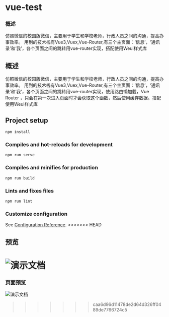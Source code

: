 # vue-test
### 概述
仿照微信的校园版微信，主要用于学生和学校老师，行政人员之间的沟通，提高办事效率。
用到的技术栈有Vue3,Vuex,Vue-Router,有三个主页面：‘信息’，‘通讯录’和‘我’，各个页面之间的跳转用vue-router实现，搭配使用Weui样式库

## 概述

仿照微信的校园版微信，主要用于学生和学校老师，行政人员之间的沟通，提高办事效率。 用到的技术栈有Vue3,Vuex,Vue-Router,有三个主页面：‘信息’，‘通讯录’和‘我’，各个页面之间的跳转用vue-router实现，使用路由懒加载，Vue Router ，只会在第一次进入页面时才会获取这个函数，然后使用缓存数据。搭配使用Weui样式库

## Project setup

```
npm install
```

### Compiles and hot-reloads for development
```
npm run serve
```

### Compiles and minifies for production
```
npm run build
```

### Lints and fixes files
```
npm run lint
```

### Customize configuration
See [Configuration Reference](https://cli.vuejs.org/config/).
<<<<<<< HEAD

## 预览

![演示文档](演示文档.gif)
=======
### 页面预览
![演示文档](https://user-images.githubusercontent.com/71813516/154300503-44231130-8ab2-459e-bd49-f1a92337ddb7.gif)


>>>>>>> caa6d96d11478de2d64d326ff0489de7766724c5

